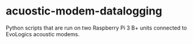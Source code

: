 # acuostic-modem-datalogging

Python scripts that are run on two Raspberry Pi 3 B+ units connected to EvoLogics acoustic modems.

